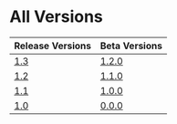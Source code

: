# All Versions

| Release Versions      | Beta Versions          |
|-----------------------|------------------------|
| [1.3](Release/1-3.md) | [1.2.0](Beta/1-2-0.md) |
| [1.2](Release/1-2.md) | [1.1.0](Beta/1-1-0.md) |
| [1.1](Release/1-1.md) | [1.0.0](Beta/1-0-0.md) |
| [1.0](Release/1-0.md) | [0.0.0](Beta/0-0-0.md) |
